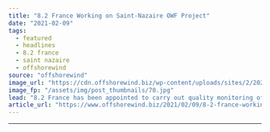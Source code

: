 ```yaml
---
title: "8.2 France Working on Saint-Nazaire OWF Project"
date: "2021-02-09"
tags: 
  - featured
  - headlines
  - 8.2 france
  - saint nazaire
  - offshorewind
source: "offshorewind"
image_url: "https://cdn.offshorewind.biz/wp-content/uploads/sites/2/2021/02/09160004/First-Nacelle-for-Frances-First-Offshore-Wind-Farm-Rolls-Out_GE-Renewable-Energy.jpg"
image_fp: "/assets/img/post_thumbnails/70.jpg"
lead: "8.2 France has been appointed to carry out quality monitoring of the assembly of"
article_url: "https://www.offshorewind.biz/2021/02/09/8-2-france-working-on-saint-nazaire-owf-project/"
---
```


---
